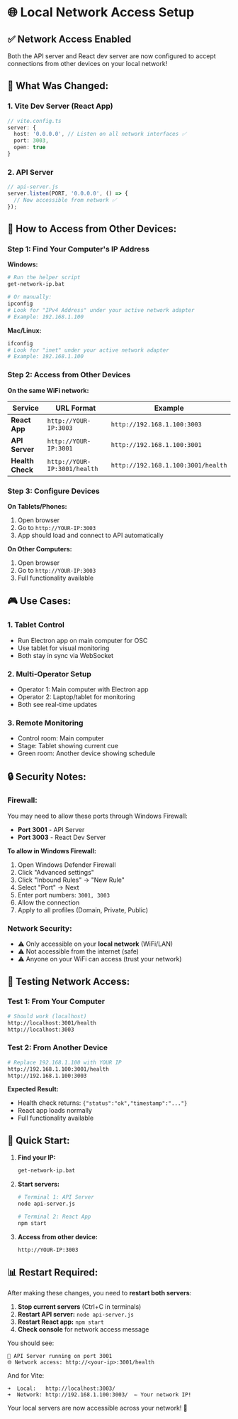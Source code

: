 # 🌐 Local Network Access Setup

## ✅ **Network Access Enabled**

Both the API server and React dev server are now configured to accept connections from other devices on your local network!

## 🔧 **What Was Changed:**

### **1. Vite Dev Server (React App)**
```typescript
// vite.config.ts
server: {
  host: '0.0.0.0', // Listen on all network interfaces ✅
  port: 3003,
  open: true
}
```

### **2. API Server**
```javascript
// api-server.js
server.listen(PORT, '0.0.0.0', () => {
  // Now accessible from network ✅
});
```

## 📱 **How to Access from Other Devices:**

### **Step 1: Find Your Computer's IP Address**

**Windows:**
```bash
# Run the helper script
get-network-ip.bat

# Or manually:
ipconfig
# Look for "IPv4 Address" under your active network adapter
# Example: 192.168.1.100
```

**Mac/Linux:**
```bash
ifconfig
# Look for "inet" under your active network adapter
# Example: 192.168.1.100
```

### **Step 2: Access from Other Devices**

**On the same WiFi network:**

| Service | URL Format | Example |
|---------|------------|---------|
| **React App** | `http://YOUR-IP:3003` | `http://192.168.1.100:3003` |
| **API Server** | `http://YOUR-IP:3001` | `http://192.168.1.100:3001` |
| **Health Check** | `http://YOUR-IP:3001/health` | `http://192.168.1.100:3001/health` |

### **Step 3: Configure Devices**

**On Tablets/Phones:**
1. Open browser
2. Go to `http://YOUR-IP:3003`
3. App should load and connect to API automatically

**On Other Computers:**
1. Open browser
2. Go to `http://YOUR-IP:3003`
3. Full functionality available

## 🎮 **Use Cases:**

### **1. Tablet Control**
- Run Electron app on main computer for OSC
- Use tablet for visual monitoring
- Both stay in sync via WebSocket

### **2. Multi-Operator Setup**
- Operator 1: Main computer with Electron app
- Operator 2: Laptop/tablet for monitoring
- Both see real-time updates

### **3. Remote Monitoring**
- Control room: Main computer
- Stage: Tablet showing current cue
- Green room: Another device showing schedule

## 🔒 **Security Notes:**

### **Firewall:**
You may need to allow these ports through Windows Firewall:
- **Port 3001** - API Server
- **Port 3003** - React Dev Server

**To allow in Windows Firewall:**
1. Open Windows Defender Firewall
2. Click "Advanced settings"
3. Click "Inbound Rules" → "New Rule"
4. Select "Port" → Next
5. Enter port numbers: `3001, 3003`
6. Allow the connection
7. Apply to all profiles (Domain, Private, Public)

### **Network Security:**
- ⚠️ Only accessible on your **local network** (WiFi/LAN)
- ⚠️ Not accessible from the internet (safe)
- ⚠️ Anyone on your WiFi can access (trust your network)

## 🧪 **Testing Network Access:**

### **Test 1: From Your Computer**
```bash
# Should work (localhost)
http://localhost:3001/health
http://localhost:3003
```

### **Test 2: From Another Device**
```bash
# Replace 192.168.1.100 with YOUR IP
http://192.168.1.100:3001/health
http://192.168.1.100:3003
```

**Expected Result:**
- Health check returns: `{"status":"ok","timestamp":"..."}`
- React app loads normally
- Full functionality available

## 🚀 **Quick Start:**

1. **Find your IP:**
   ```bash
   get-network-ip.bat
   ```

2. **Start servers:**
   ```bash
   # Terminal 1: API Server
   node api-server.js
   
   # Terminal 2: React App
   npm start
   ```

3. **Access from other device:**
   ```
   http://YOUR-IP:3003
   ```

## 📊 **Restart Required:**

After making these changes, you need to **restart both servers**:

1. **Stop current servers** (Ctrl+C in terminals)
2. **Restart API server:** `node api-server.js`
3. **Restart React app:** `npm start`
4. **Check console** for network access message

You should see:
```
🚀 API Server running on port 3001
🌐 Network access: http://<your-ip>:3001/health
```

And for Vite:
```
➜  Local:   http://localhost:3003/
➜  Network: http://192.168.1.100:3003/  ← Your network IP!
```

Your local servers are now accessible across your network! 🎉

